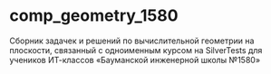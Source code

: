 # comp_geometry_1580
Сборник задачек и решений по вычислительной геометрии на плоскости, связанный с одноименным курсом на SilverTests для учеников ИТ-классов «Бауманской инженерной школы №1580»
